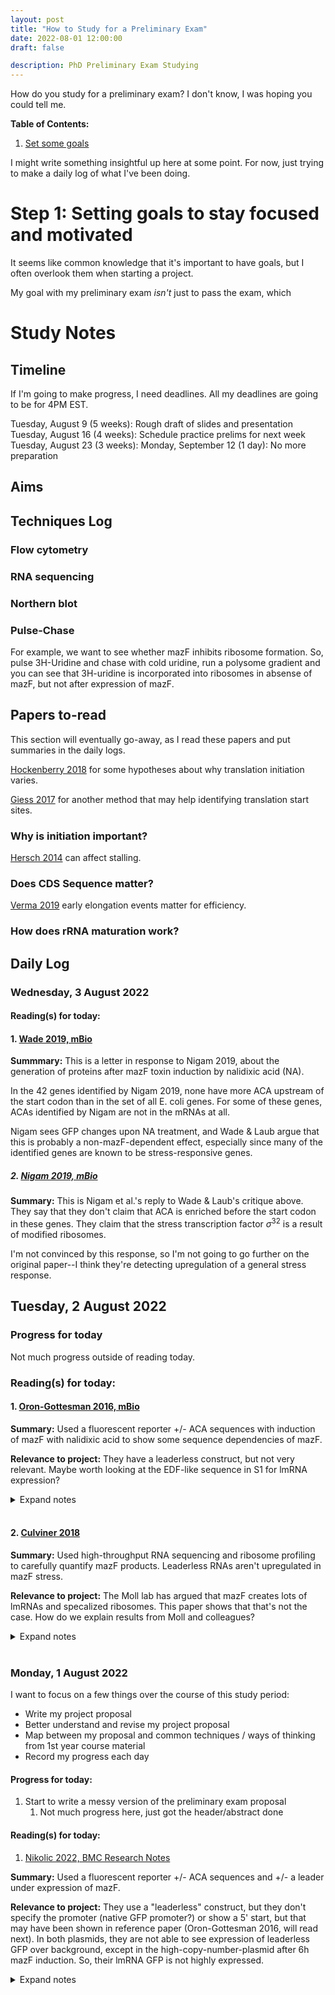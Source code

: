 ```yaml
---
layout: post
title: "How to Study for a Preliminary Exam"
date: 2022-08-01 12:00:00
draft: false

description: PhD Preliminary Exam Studying
---
```


How do you study for a preliminary exam? I don't know, I was hoping you could tell me.

**Table of Contents:**
1. [Set some goals](#step-1:-setting-goals-to-stay-focused-and-motivated)

I might write something insightful up here at some point. For now, just trying to make a daily log of what I've been doing. 



# Step 1: Setting goals to stay focused and motivated

It seems like common knowledge that it's important to have goals, but I often overlook them when starting a project.

My goal with my preliminary exam _isn't_ just to pass the exam, which 


# Study Notes

## Timeline

If I'm going to make progress, I need deadlines. All my deadlines are going to be for 4PM EST.

Tuesday, August 9 (5 weeks): Rough draft of slides and presentation
Tuesday, August 16 (4 weeks): Schedule practice prelims for next week
Tuesday, August 23 (3 weeks): 
Monday, September 12 (1 day): No more preparation

## Aims


## Techniques Log

### Flow cytometry

### RNA sequencing 

### Northern blot

### Pulse-Chase

For example, we want to see whether mazF inhibits ribosome formation. So, pulse 3H-Uridine and chase with cold uridine, run a polysome gradient and you can see that 3H-uridine is incorporated into ribosomes in absense of mazF, but not after expression of mazF. 

## Papers to-read

This section will eventually go-away, as I read these papers and put summaries in the daily logs.

[Hockenberry 2018](https://doi.org/10.1093/molbev/msx310) for some hypotheses about why translation initiation varies.

[Giess 2017](https://bmcbiol.biomedcentral.com/articles/10.1186/s12915-017-0416-0) for another method that may help identifying translation start sites. 

### Why is initiation important?

[Hersch 2014](https://www.sciencedirect.com/science/article/pii/S0021925820370770) can affect stalling.

### Does CDS Sequence matter?

[Verma 2019](https://www.nature.com/articles/s41467-019-13810-1) early elongation events matter for efficiency.

### How does rRNA maturation work?


## Daily Log

### Wednesday, 3 August 2022

#### Reading(s) for today:

#### 1. [Wade 2019, mBio](https://journals.asm.org/doi/10.1128/mBio.00825-19)

**Summmary:** This is a letter in response to Nigam 2019, about the generation of proteins after mazF toxin induction by nalidixic acid (NA). 

In the 42 genes identified by Nigam 2019, none have more ACA upstream of the start codon than in the set of all E. coli genes. For some of these genes, ACAs identified by Nigam are not in the mRNAs at all. 

Nigam sees GFP changes upon NA treatment, and Wade & Laub argue that this is probably a non-mazF-dependent effect, especially since many of the identified genes are known to be stress-responsive genes. 

##### 2. [Nigam 2019, mBio](https://journals.asm.org/doi/10.1128/mBio.01063-19)

**Summary:** This is Nigam et al.'s reply to Wade & Laub's critique above. They say that they don't claim that ACA is enriched before the start codon in these genes. They claim that the stress transcription factor $\sigma^{32}$ is a result of modified ribosomes. 

I'm not convinced by this response, so I'm not going to go further on the original paper--I think they're detecting upregulation of a general stress response.

## Tuesday, 2 August 2022

### Progress for today

Not much progress outside of reading today.

### Reading(s) for today:

#### 1. [Oron-Gottesman 2016, mBio](https://doi.org/10.1128/mBio.01855-16)

**Summary:** Used a fluorescent reporter +/- ACA sequences with induction of mazF with nalidixic acid to show some sequence dependencies of mazF.

**Relevance to project:** They have a leaderless construct, but not very relevant. Maybe worth looking at the EDF-like sequence in S1 for lmRNA expression?

<details>
<summary> Expand notes </summary>
A leaderless GFP mRNA, has 17 out-of-frame ACA sites that don't interfere with expression after mazF induction. Adding an ACA site in the ORF prevented expression. 

Really not impressed by the quality control in this paper. E.g., it sites Fig S1 about the effect of nalidixic acid on their reporter, but S1 has nothing to do with nalidixic acid--that's S2. & Their "OD600" axis is in the hundreds--is it OD * 100?

Basically we're seeing that induction of mazF _reduces_ the GFP level in constructs with in-frame ACA sites. There's no difference in a mazEF knockout, and it _increases_ GFP level in WT and when you add an AC before the start codon (they call this leaderless due to cleavage, but don't show that). 

They make an argument that only in-frame ACA sites are cleaved, substantiating their claim by comparing PCR band intensities. 

Then they find that their GFP-up/down phenotype +/- mazF induction can be reserved by making a mutation to the EDF-like sequence in bS1.

They conclude that there may be a bias away from ACAs being in frame, to protect from mazF cleavage. 

I'm not convinced by this paper--the figures are not very clean, there are not multiple veins of evidence for each conclusion. It highlights that I really need to make sure I can think critically about the techniques raised in the controversy over the formation of stress-induced translation machinery, should also read [Wade 2019](https://journals.asm.org/doi/10.1128/mBio.00825-19) and the response [Nigam 2019](https://journals.asm.org/doi/10.1128/mBio.01063-19) and [Vesper 2011](https://pubmed.ncbi.nlm.nih.gov/21944167/), and [Culviner 2018](https://www.sciencedirect.com/science/article/pii/S1097276518303484).

</details>
<br>

#### 2. [Culviner 2018](https://www.sciencedirect.com/science/article/pii/S1097276518303484)

**Summary:** Used high-throughput RNA sequencing and ribosome profiling to carefully quantify mazF products. Leaderless RNAs aren't upregulated in mazF stress. 

**Relevance to project:** The Moll lab has argued that mazF creates lots of lmRNAs and specalized ribosomes. This paper shows that that's not the case. How do we explain results from Moll and colleagues? 

<details>
<summary> Expand notes </summary>

Take a $\Delta$mazF strain, put mazF on an ara-inducible promoter, low-copy plasmid. Induce mazF for just 5 minutes, take paired-end sequencing reads, and look for regions where density decreases. Confirm patterns with single-gene RT-qPCR. 

82% of genes were highly-cleaved (2-fold or more downregulated, compared to empty vector) after mazF induction. 

They also compare this to 5'-OH sequencing, but that's not well-correlated--likely because of different 5'-end stabilities. 

Not all ACAs are cleaved at the same rate, so they took some sequence logos and think that there's a ~7-nt region. 

They confirmed that these flanking sequences are important by selecting some of them across different RNA-seq scores, taking them out of context into a reporter, and then qPCR quantifying them, and that correlated as-expected.

They find a few genes that, by this method, may be leaderless after mazF induction (just 41). They measure ribosome footprints for all genes, and find that none of those leaderless genes have any substantial increase in footprints. 

To put the nail in the coffin, they added an ACA site between the RBS and start codon of YFP, and did not see any increase in flourescence after mazF induction.

They also saw traffic jams of ribosomes upstream of identified cleavage sites. 

As far as specalized ribosomes: they see clear cleavage products at the ACA sequences in nascent 16S rRNA sequences, which inhibits rRNA maturation. They pulse-chased hot uridine 

</details>
<br>

### Monday, 1 August 2022

I want to focus on a few things over the course of this study period:

* Write my project proposal
* Better understand and revise my project proposal
* Map between my proposal and common techniques / ways of thinking from 1st year course material
* Record my progress each day 


#### Progress for today:

1. Start to write a messy version of the preliminary exam proposal
   1. Not much progress here, just got the header/abstract done

#### Reading(s) for today:

1. [Nikolic 2022, BMC Research Notes](https://link.springer.com/article/10.1186/s13104-022-06061-9)

**Summary:** Used a fluorescent reporter +/- ACA sequences and +/- a leader under expression of mazF. 

**Relevance to project:** They use a "leaderless" construct, but they don't specify the promoter (native GFP promoter?) or show a 5' start, but that may have been shown in reference paper (Oron-Gottesman 2016, will read next). In both plasmids, they are not able to see expression of leaderless GFP over background, except in the high-copy-number-plasmid after 6h mazF induction. So, their lmRNA GFP is not highly expressed.

<details>
<summary> Expand notes </summary>
**Relevant data points:**

1. Their "leaderless" GFP is expressed at the same level as no-reporter, whereas canonical GFP is ~40-fold in exponential phase. 

**Figure summary:**

Figure 1 shows GFP (under leaderless or canonical mRNA, both without ACA sequences) after induction of mazF. In a high copy plasmid, there's clear increase in GFP concentration compared to no-plasmid control. 

Figure 2 shows that the amount of increase of flourescence after mazF induction is lower for mCherry (with ACA) than GFP (without ACA)

</details>